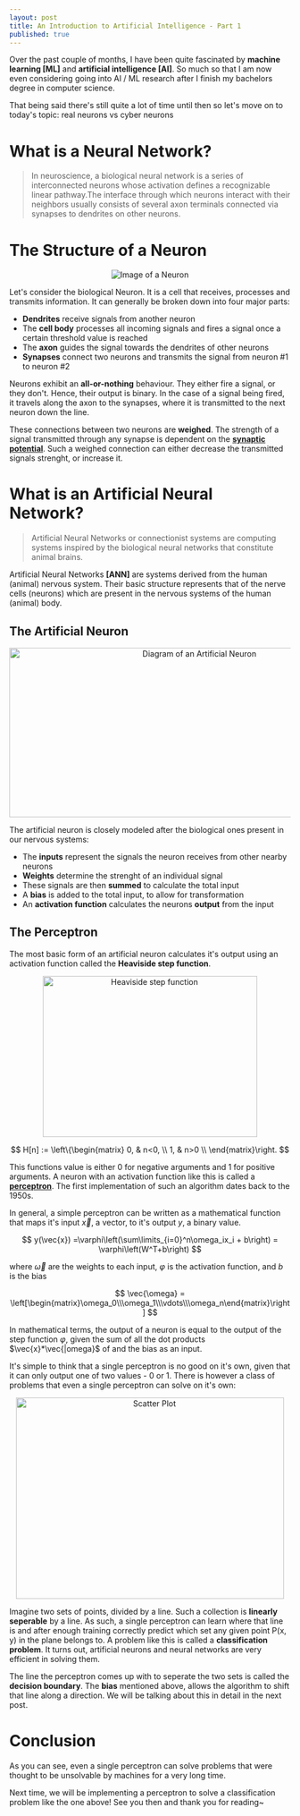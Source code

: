 ```yaml
---
layout: post
title: An Introduction to Artificial Intelligence - Part 1
published: true
---
```



Over the past couple of months, I have been quite fascinated by **machine learning [ML]** and **artificial intelligence [AI]**. So much so that I am now even considering going into AI / ML research after I finish my bachelors degree in computer science.

That being said there's still quite a lot of time until then so let's move on to today's topic: real neurons vs cyber neurons

<!--more-->

# What is a Neural Network?

> In neuroscience, a biological neural network is a series of interconnected neurons whose activation defines a recognizable linear pathway.The interface through which neurons interact with their neighbors usually consists of several axon terminals connected via synapses to dendrites on other neurons.

# The Structure of a Neuron

<p align="center">
  <img src="{{ "/images/neuron.png"}}" alt="Image of a Neuron"/>
</p>

Let's consider the biological Neuron. It is a cell that receives, processes and transmits information. It can generally be broken down into four major parts:

* **Dendrites** receive signals from another neuron
* The **cell body** processes all incoming signals and fires a signal once a certain threshold value is reached
* The **axon** guides the signal towards the dendrites of other neurons
* **Synapses** connect two neurons and transmits the signal from neuron #1 to neuron #2

Neurons exhibit an **all-or-nothing** behaviour. They either fire a signal, or they don't. Hence, their output is binary. In the case of a signal being fired, it travels along the axon to the synapses, where it is transmitted to the next neuron down the line.

These connections between two neurons are **weighed**. The strength of a signal transmitted through any synapse is dependent on the [**synaptic potential**](https://en.wikipedia.org/wiki/Synaptic_potential). Such a weighed connection can either decrease the transmitted signals strenght, or increase it.

# What is an Artificial Neural Network?

> Artificial Neural Networks or connectionist systems are computing systems inspired by the biological neural networks that constitute animal brains.

Artificial Neural Networks **[ANN]** are systems derived from the human (animal) nervous system. Their basic structure represents that of the nerve cells (neurons) which are present in the nervous systems of the human (animal) body.

## The Artificial Neuron

<p align="center">
  <img width="665" height="303" src="{{ "/images/artificialneuron.png"}}" alt="Diagram of an Artificial Neuron"/>
</p>

The artificial neuron is closely modeled after the biological ones present in our nervous systems:

* The **inputs** represent the signals the neuron receives from other nearby neurons
* **Weights** determine the strenght of an individual signal
* These signals are then **summed** to calculate the total input
* A **bias** is added to the total input, to allow for transformation
* An **activation function** calculates the neurons **output** from the input

## The Perceptron

The most basic form of an artificial neuron calculates it's output using an activation function called the **Heaviside step function**.

<p align="center">
  <img width="384" height="288" src="{{ "/images/512px-Dirac_distribution_CDF.svg.png" }}" alt="Heaviside step function"/>
</p>

$$				
	H[n] :=  \left\{\begin{matrix} 0, & n<0, \\ 1, & n>0 \\ \end{matrix}\right.
$$

This functions value is either 0 for negative arguments and 1 for positive arguments. A neuron with an activation function like this is called a [**perceptron**](https://en.wikipedia.org/wiki/Perceptron). The first implementation of such an algorithm dates back to the 1950s.

In general, a simple perceptron can be written as a mathematical function that maps it's input $\vec{x}$, a vector, to it's output $y$, a binary value.

$$
	y(\vec{x}) =\varphi\left(\sum\limits_{i=0}^n\omega_ix_i + b\right) = \varphi\left(W^T+b\right)
$$

where $\vec{\omega}$ are the weights to each input, $\varphi$ is the activation function, and $b$ is the bias

$$
	\vec{\omega} = \left[\begin{matrix}\omega_0\\\omega_1\\\vdots\\\omega_n\end{matrix}\right] 
$$


In mathematical terms, the output of a neuron is equal to the output of the step function $\varphi$, given the sum of all the dot products $\vec{x}*\vec{|omega}$ of and the bias as an input.

It's simple to think that a single perceptron is no good on it's own, given that it can only output one of two values - 0 or 1. There is however a class of problems that even a single perceptron can solve on it's own:

<p align="center">
  <img width="480" height="360" src="{{ "/images/figure_scatterplot.png"}}" alt="Scatter Plot"/>
</p>

Imagine two sets of points, divided by a line. Such a collection is **linearly seperable** by a line. As such, a single perceptron can learn where that line is and after enough training correctly predict which set any given point P(x, y) in the plane belongs to. A problem like this is called a **classification problem**. It turns out, artificial neurons and neural networks are very efficient in solving them.

The line the perceptron comes up with to seperate the two sets is called the **decision boundary**. The **bias** mentioned above, allows the algorithm to shift that line along a direction. We will be talking about this in detail in the next post.

# Conclusion

As you can see, even a single perceptron can solve problems that were thought to be unsolvable by machines for a very long time.

Next time, we will be implementing a perceptron to solve a classification problem like the one above!
See you then and thank you for reading~
